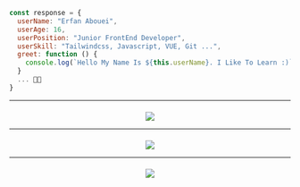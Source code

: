```javascript
const response = {
  userName: "Erfan Abouei",
  userAge: 16,
  userPosition: "Junior FrontEnd Developer",
  userSkill: "Tailwindcss, Javascript, VUE, Git ...",
  greet: function () {
    console.log(`Hello My Name Is ${this.userName}. I Like To Learn :)`)
  }
  ... 👨‍💻
}
```
---

<div style="padding-top: 6px; padding-inline: 6px; margin-block: 12px; border-radius: 8px;" align="center">
  <a href="https://skillicons.dev">
    <img src="https://skillicons.dev/icons?i=html,css,javascript,vue,bootstrap,tailwindcss,git,github,gitlab,npm,firebase,discord"/>
  </a>
</div>

---

<div style="padding-top: 6px; padding-inline: 6px; margin-block: 12px; border-radius: 8px;" align="center">
  <a href="https://skillicons.dev">
    <img src="https://skillicons.dev/icons?i=vscode,phpstorm"/>
  </a>
</div>


---


<div style="padding-top: 6px; padding-inline: 6px; margin-block: 12px; text-align: center; border-radius: 8px;">
    <img src="https://profile-readme-generator.com/assets/snake.svg">
</div>

